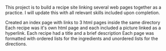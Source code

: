 This project is to build a recipe site linking several web pages together as a
practice. I will update this with all relevant skills included upon completion.

Created an index page with links to 3 html pages inside the same directory
Each recipe was it's own html page and each included a picture linked as a 
hyperlink. Each recipe had a title and a brief description
Each page was formatted with ordered lists for the ingredients
and unordered lists for the directions.
